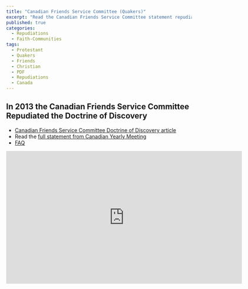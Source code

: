 ```yaml
---
title: "Canadian Friends Service Committee (Quakers)"
excerpt: "Read the Canadian Friends Service Committee statement repudiating the Doctrine of Discovery."
published: true
categories:
  - Repudiations
  - Faith-Communities
tags:
  - Protestant
  - Quakers
  - Friends
  - Christian
  - PDF
  - Repudiations
  - Canada
---
```

## In 2013 the Canadian Friends Service Committee Repudiated the Doctrine of Discovery
* [Canadian Friends Service Committee Doctrine of Discovery article](https://quakerservice.ca/our-work/indigenous-peoples-rights/doctrine-of-discovery/)
* Read the [full statement from Canadian Yearly Meeting](/assets/pdfs/Doctrine-of-Discovery-minute-and-background-August-2013.pdf)
* [FAQ](/assets/pdfs/FAQs-on-DoD-July-30-2015.pdf)

<iframe width="640" height="360" src="https://www.youtube.com/embed//1NrjoaFuXk4" frameborder="0" allowfullscreen></iframe>
